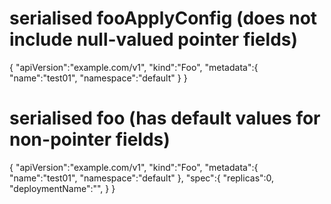 # serialised fooApplyConfig (does not include null-valued pointer fields)
{
   "apiVersion":"example.com/v1",
   "kind":"Foo",
   "metadata":{
      "name":"test01",
      "namespace":"default"
   }
}

# serialised foo (has default values for non-pointer fields)
{
   "apiVersion":"example.com/v1",
   "kind":"Foo",
   "metadata":{
      "name":"test01",
      "namespace":"default"
   },
   "spec":{
      "replicas":0,
      "deploymentName":"",
   }
}
